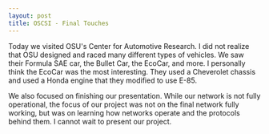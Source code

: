 ```yaml
---
layout: post
title: OSCSI - Final Touches
---
```


Today we visited OSU's Center for Automotive Research. I did not realize that OSU
designed and raced many different types of vehicles. We saw their Formula SAE
car, the Bullet Car, the EcoCar, and more. I personally think the EcoCar was
the most interesting. They used a Cheverolet chassis and used a Honda engine
that they modified to use E-85.

We also focused on finishing our presentation. While our network is not fully operational,
the focus of our project was not on the final network fully working, but was
on learning how networks operate and the protocols behind them. I cannot wait
to present our project.
